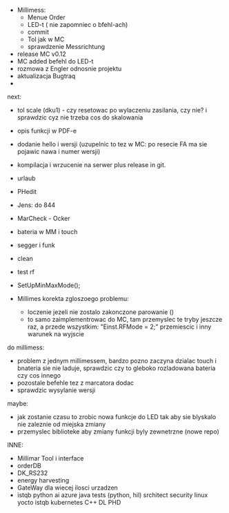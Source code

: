 - Millimess:
	- Menue Order
	- LED-t ( nie zapomniec o bfehl-ach)
	- commit
	- Tol jak w MC
	- sprawdzenie Messrichtung
- release MC v0.12
- MC added befehl do LED-t
- rozmowa z Engler odnosnie projektu
- aktualizacja Bugtraq
- 

next:
- tol scale (dku1) - czy resetowac po wylaczeniu zasilania, czy nie? i sprawdzic cyz nie trzeba cos do skalowania
- opis funkcji w PDF-e
- dodanie hello i wersji (uzupelnic to tez w MC: po resecie FA ma sie pojawic nawa i numer wersji)
- kompilacja i wrzucenie na serwer plus release in git.
- urlaub
- PHedit
- Jens: do 844
- MarCheck - Ocker
- bateria w MM i touch
- segger i funk
- clean
- test rf
- SetUpMinMaxMode();

- Millimes  korekta zgloszoego problemu:
	- loczenie jezeli nie zostalo zakonczone parowanie ()
	- to samo zaimplementrowac do MC, tam przemyslec te tryby jeszcze raz, a przede wszystkim: "Einst.RFMode = 2;" przemiescic i inny warunek na wyjscie

do millimess:
- problem z jednym millimessem, bardzo pozno zaczyna dzialac touch i bnateria sie nie laduje, sprawdzic czy to gleboko rozladowana bateria czy cos innego
- pozostale befehle tez z marcatora dodac
- sprawdzic wysylanie wersji

maybe:
- jak zostanie czasu to zrobic nowa funkcje do LED tak aby sie blyskalo nie zaleznie od miejska zmiany
- przemyslec biblioteke aby zmiany funkcji byly zewnetrzne (nowe repo)


INNE:
- Millimar Tool i interface
- orderDB
- DK_RS232
- energy harvesting
- GateWay dla wiecej ilosci urzadzen
- istqb
python
ai
azure
java
tests (python, hil)
srchitect
security
linux
yocto
istqb
kubernetes
C++
DL PHD